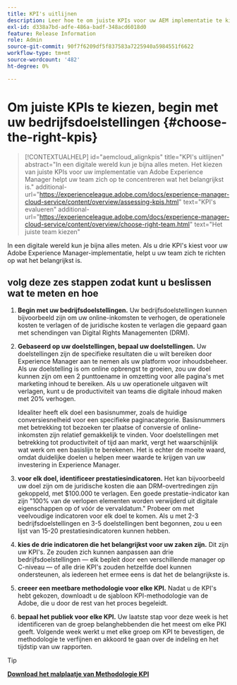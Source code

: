 ```yaml
---
title: KPI's uitlijnen
description: Leer hoe te om juiste KPIs voor uw AEM implementatie te kiezen
exl-id: d338a7bd-adfe-486a-badf-348acd6018d0
feature: Release Information
role: Admin
source-git-commit: 90f7f6209df5f837583a7225940a5984551f6622
workflow-type: tm+mt
source-wordcount: '482'
ht-degree: 0%

---
```


# Om juiste KPIs te kiezen, begin met uw bedrijfsdoelstellingen {#choose-the-right-kpis}

>[!CONTEXTUALHELP]
>id="aemcloud_alignkpis"
>title="KPI&#39;s uitlijnen"
>abstract="In een digitale wereld kun je bijna alles meten. Het kiezen van juiste KPIs voor uw implementatie van Adobe Experience Manager helpt uw team zich op te concentreren wat het belangrijkst is."
>additional-url="https://experienceleague.adobe.com/docs/experience-manager-cloud-service/content/overview/assessing-kpis.html" text="KPI&#39;s evalueren"
>additional-url="https://experienceleague.adobe.com/docs/experience-manager-cloud-service/content/overview/choose-right-team.html" text="Het juiste team kiezen"

In een digitale wereld kun je bijna alles meten. Als u drie KPI&#39;s kiest voor uw Adobe Experience Manager-implementatie, helpt u uw team zich te richten op wat het belangrijkst is.


## **volg deze zes stappen zodat kunt u beslissen wat te meten en hoe**


1. **Begin met uw bedrijfsdoelstellingen.** Uw bedrijfsdoelstellingen kunnen bijvoorbeeld zijn om uw online-inkomsten te verhogen, de operationele kosten te verlagen of de juridische kosten te verlagen die gepaard gaan met schendingen van Digital Rights Managementen (DRM).

1. **Gebaseerd op uw doelstellingen, bepaal uw doelstellingen.** Uw doelstellingen zijn de specifieke resultaten die u wilt bereiken door Experience Manager aan te nemen als uw platform voor inhoudsbeheer. Als uw doelstelling is om online opbrengst te groeien, zou uw doel kunnen zijn om een 2 punttoename in omzetting voor alle pagina&#39;s met marketing inhoud te bereiken. Als u uw operationele uitgaven wilt verlagen, kunt u de productiviteit van teams die digitale inhoud maken met 20% verhogen.

   Idealiter heeft elk doel een basisnummer, zoals de huidige conversiesnelheid voor een specifieke paginacategorie. Basisnummers met betrekking tot bezoeken ter plaatse of conversie of online-inkomsten zijn relatief gemakkelijk te vinden. Voor doelstellingen met betrekking tot productiviteit of tijd aan markt, vergt het waarschijnlijk wat werk om een basislijn te berekenen. Het is echter de moeite waard, omdat duidelijke doelen u helpen meer waarde te krijgen van uw investering in Experience Manager.

1. **voor elk doel, identificeer prestatiesindicatoren.** Het kan bijvoorbeeld uw doel zijn om de juridische kosten die aan DRM-overtredingen zijn gekoppeld, met $100.000 te verlagen. Een goede prestatie-indicator kan zijn &quot;100% van de verlopen elementen worden verwijderd uit digitale eigenschappen op of vóór de vervaldatum.&quot; Probeer om met veelvoudige indicatoren voor elk doel te komen. Als u met 2-3 bedrijfsdoelstellingen en 3-5 doelstellingen bent begonnen, zou u een lijst van 15-20 prestatiesindicatoren kunnen hebben.

1. **kies de drie indicatoren die het belangrijkst voor uw zaken zijn.** Dit zijn uw KPI&#39;s. Ze zouden zich kunnen aanpassen aan drie bedrijfsdoelstellingen — elk bepleit door een verschillende manager op C-niveau — of alle drie KPI&#39;s zouden hetzelfde doel kunnen ondersteunen, als iedereen het ermee eens is dat het de belangrijkste is.

1. **creeer een meetbare methodologie voor elke KPI.** Nadat u de KPI&#39;s hebt gekozen, downloadt u de sjabloon KPI-methodologie van de Adobe, die u door de rest van het proces begeleidt.

1. **bepaal het publiek voor elke KPI.** Uw laatste stap voor deze week is het identificeren van de groep belanghebbenden die het meest om elke PKI geeft. Volgende week werkt u met elke groep om KPI te bevestigen, de methodologie te verfijnen en akkoord te gaan over de indeling en het tijdstip van uw rapporten.

>[!TIP]
>
>[**Download het malplaatje van Methodologie KPI** ](https://experienceleague.adobe.com/welcome/aem/assets/img/KPI_Methodology_Template.png)

